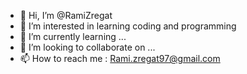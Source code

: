 - 👋 Hi, I’m @RamiZregat
- 👀 I’m interested in learning coding and programming 
- 🌱 I’m currently learning ...
- 💞️ I’m looking to collaborate on ...
- 📫 How to reach me : Rami.zregat97@gmail.com

<!---
RamiZregat/RamiZregat is a ✨ special ✨ repository because its `README.md` (this file) appears on your GitHub profile.
You can click the Preview link to take a look at your changes.
--->
